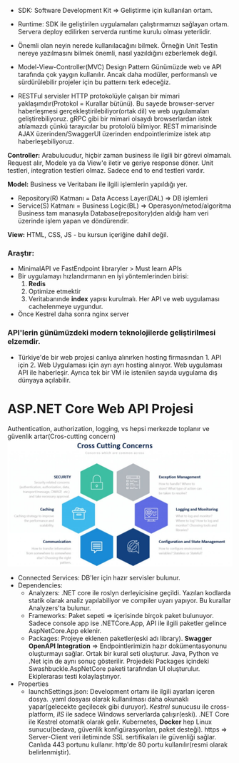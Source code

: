 - SDK: Software Development Kit => Geliştirme için kullanılan ortam.
- Runtime: SDK ile geliştirilen uygulamaları çalıştırmamızı sağlayan ortam. Servera deploy edilirken serverda runtime kurulu olması yeterlidir.

- Önemli olan neyin nerede kullanılacağını bilmek. Örneğin Unit Testin nereye yazılmasını bilmek önemli, nasıl yazıldığını ezberlemek değil.

- Model-View-Controller(MVC) Design Pattern
Günümüzde web ve API tarafında çok yaygın kullanılır. Ancak daha modüler, performanslı ve sürdürülebilir projeler için bu patternı terk edeceğiz.

- RESTFul servisler HTTP protokolüyle çalışan bir mimari yaklaşımdır(Protokol = Kurallar bütünü). Bu sayede browser-server haberleşmesi gerçekleştirilebiliyor(ortak dil) ve web uygulamaları geliştirebiliyoruz. gRPC gibi bir mimari olsaydı browserlardan istek atılamazdı çünkü tarayıcılar bu protololü bilmiyor. REST mimarisinde AJAX üzerinden/SwaggerUI üzerinden endpointlerimize istek atıp haberleşebiliyoruz.

**Controller:** Arabulucudur, hiçbir zaman business ile ilgili bir görevi olmamalı. Request alır, Modele ya da View'e iletir ve geriye response döner. Unit testleri, integration testleri olmaz. Sadece end to end testleri vardır.

**Model:** Business ve Veritabanı ile ilgili işlemlerin yapıldığı yer.
- Repository(R) Katmanı = Data Access Layer(DAL) => DB işlemleri
- Service(S) Katmanı = Business Logic(BL) => Operasyon/metod/algoritma
Business tam manasıyla Database(repository)den aldığı ham veri üzerinde işlem yapan ve döndürendir.

**View:** HTML, CSS, JS - bu kursun içeriğine dahil değil.

### Araştır:
- MinimalAPI ve FastEndpoint libraryler > Must learn APIs
- Bir uygulamayı hızlandırmanın en iyi yöntemlerinden birisi:
    1) **Redis**
    2) Optimize etmektir
    3) Veritabanınde **index** yapısı kurulmalı.
Her API ve web uygulaması cachelenmeye uygundur.
- Önce Kestrel daha sonra nginx server

### API'lerin günümüzdeki modern teknolojilerde geliştirilmesi elzemdir.

- Türkiye'de bir web projesi canlıya alınırken hosting firmasından 1. API için 2. Web Uygulaması için ayrı ayrı hosting alınıyor. Web uygulaması API ile haberleşir. Ayrıca tek bir VM ile istenilen sayıda uygulama dış dünyaya açılabilir.

# ASP.NET Core Web API Projesi
Authentication, authorization, logging, vs hepsi merkezde toplanır ve güvenlik artar(Cros-cutting concern)
![CrossCuttingConcern](ccc.png)

- Connected Services: DB'ler için hazır servisler bulunur.
- Dependencies:
    - Analyzers: .NET core ile roslyn derleyicisine geçildi. Yazılan kodlarda statik olarak analiz yapılabiliyor ve compiler uyarı yapıyor. Bu kurallar Analyzers'ta bulunur.
    - Frameworks: Paket sepeti => içerisinde birçok paket bulunuyor. Sadece console app ise .NETCore.App, API ile ilgili paketler gelince AspNetCore.App eklenir.
    - Packages: Projeye eklenen paketler(eski adı library). **Swagger OpenAPI Integration** => Endpointlerimizin hazır dokümentasyonunu oluşturmayı sağlar. Ortak bir kural seti oluşturur. Java, Python ve .Net için de aynı sonuç gösterilir. Projedeki Packages içindeki Swashbuckle.AspNetCore paketi tarafından UI oluşturulur. Ekiplerarası testi kolaylaştırıyor.
- Properties
    - launchSettings.json: Development ortamı ile ilgili ayarları içeren dosya. .yaml dosyası olarak kullanılması daha okunaklı yapar(gelecekte geçilecek gibi duruyor). *Kestrel* sunucusu ile cross-platform, *IIS* ile sadece Windows serverlarda çalışır(eski). .NET Core ile Kestrel otomatik olarak gelir. Kubernetes, **Docker** hep Linux sunucu(bedava, güvenlik konfigürasyonları, paket desteği). https => Server-Client veri iletiminde SSL sertifikaları ile güvenliği sağlar. Canlıda 443 portunu kullanır. http'de 80 portu kullanılır(resmi olarak belirlenmiştir).

